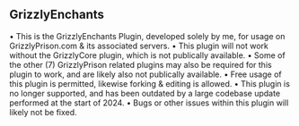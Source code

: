 ## GrizzlyEnchants

• This is the GrizzlyEnchants Plugin, developed solely by me, for usage on GrizzlyPrison.com & its associated servers.
• This plugin will not work without the GrizzlyCore plugin, which is not publically available.
• Some of the other (7) GrizzlyPrison related plugins may also be required for this plugin to work, and are likely also not publically available.
• Free usage of this plugin is permitted, likewise forking & editing is allowed.
• This plugin is no longer supported, and has been outdated by a large codebase update performed at the start of 2024.
• Bugs or other issues within this plugin will likely not be fixed.
